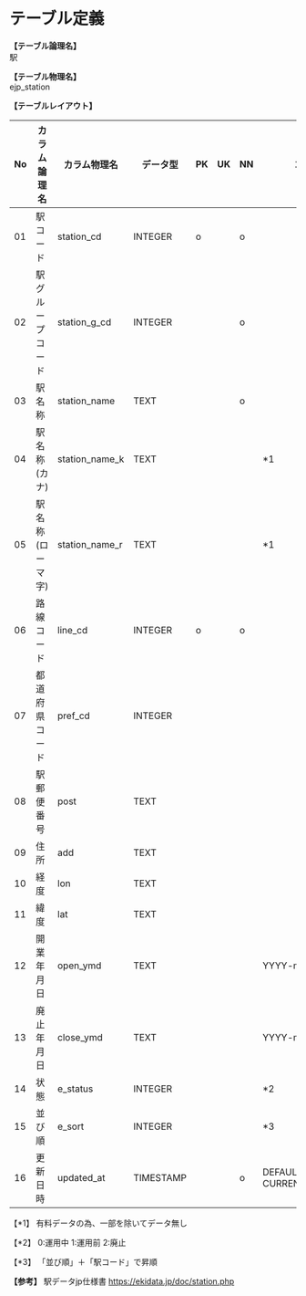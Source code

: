 # テーブル定義

**【テーブル論理名】**  
駅

**【テーブル物理名】**  
ejp_station

**【テーブルレイアウト】**  

| No  |   カラム論理名   |  カラム物理名  | データ型  | PK  | UK  | NN  |         コメント          |
| --- | ---------------- | -------------- | --------- | --- | --- | --- | ------------------------- |
| 01  | 駅コード         | station_cd     | INTEGER   | o   |     | o   |                           |
| 02  | 駅グループコード | station_g_cd   | INTEGER   |     |     | o   |                           |
| 03  | 駅名称           | station_name   | TEXT      |     |     | o   |                           |
| 04  | 駅名称(カナ)     | station_name_k | TEXT      |     |     |     | *1                        |
| 05  | 駅名称(ローマ字) | station_name_r | TEXT      |     |     |     | *1                        |
| 06  | 路線コード       | line_cd        | INTEGER   | o   |     | o   |                           |
| 07  | 都道府県コード   | pref_cd        | INTEGER   |     |     |     |                           |
| 08  | 駅郵便番号       | post           | TEXT      |     |     |     |                           |
| 09  | 住所             | add            | TEXT      |     |     |     |                           |
| 10  | 経度             | lon            | TEXT      |     |     |     |                           |
| 11  | 緯度             | lat            | TEXT      |     |     |     |                           |
| 12  | 開業年月日       | open_ymd       | TEXT      |     |     |     | YYYY-mm-dd                |
| 13  | 廃止年月日       | close_ymd      | TEXT      |     |     |     | YYYY-mm-dd                |
| 14  | 状態             | e_status       | INTEGER   |     |     |     | *2                        |
| 15  | 並び順           | e_sort         | INTEGER   |     |     |     | *3                        |
| 16  | 更新日時         | updated_at     | TIMESTAMP |     |     | o   | DEFAULT CURRENT_TIMESTAMP |

【*1】
有料データの為、一部を除いてデータ無し

【*2】
0:運用中
1:運用前
2:廃止

【*3】
「並び順」＋「駅コード」で昇順


**【参考】**
駅データjp仕様書
https://ekidata.jp/doc/station.php

